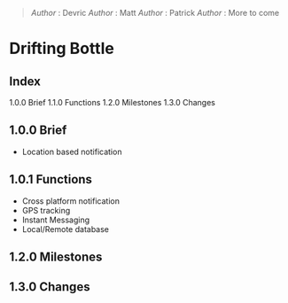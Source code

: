 >*Author* : Devric
>*Author* : Matt
>*Author* : Patrick
>*Author* : More to come

# Drifting Bottle
##  Index
1.0.0   Brief
1.1.0   Functions
1.2.0   Milestones
1.3.0   Changes

## 1.0.0    Brief
+ Location based notification

## 1.0.1    Functions
+ Cross platform notification
+ GPS tracking
+ Instant Messaging
+ Local/Remote database

## 1.2.0    Milestones

## 1.3.0    Changes
